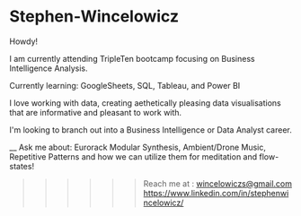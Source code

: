 # Stephen-Wincelowicz

Howdy! 


I am currently attending TripleTen bootcamp focusing on Business Intelligence Analysis. 

Currently learning: GoogleSheets, SQL, Tableau, and Power BI

I love working with data, creating aethetically pleasing data visualisations that are informative and pleasant to work with. 

I'm looking to branch out into a Business Intelligence or Data Analyst career. 

__ Ask me about: Eurorack Modular Synthesis, Ambient/Drone Music, Repetitive Patterns and how we can utilize them for meditation and flow-states!

>>>>>> Reach me at :
>>>>>>   wincelowiczs@gmail.com
>>>>>>   https://www.linkedin.com/in/stephenwincelowicz/
